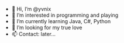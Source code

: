 - 👋 Hi, I’m @yvnix
- 👀 I’m interested in programming and playing
- 🌱 I’m currently learning Java, C#, Python
- 💞️ I’m looking for my true love
- 📫 Contact: later...

<!---
yvnix/yvnix is a ✨ special ✨ repository because its `README.md` (this file) appears on your GitHub profile.
You can click the Preview link to take a look at your changes.
--->
